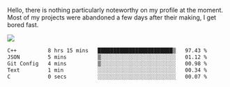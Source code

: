 Hello, there is nothing particularly noteworthy on my profile at the moment.
Most of my projects were abandoned a few days after their making, I get bored fast.

![](http://github-profile-summary-cards.vercel.app/api/cards/profile-details?username=devgksx&theme=github_dark)

<!--START_SECTION:waka-->

```txt
C++          8 hrs 15 mins   ████████████████████████▒   97.43 %
JSON         5 mins          ▒░░░░░░░░░░░░░░░░░░░░░░░░   01.12 %
Git Config   4 mins          ▒░░░░░░░░░░░░░░░░░░░░░░░░   00.98 %
Text         1 min           ░░░░░░░░░░░░░░░░░░░░░░░░░   00.34 %
C            0 secs          ░░░░░░░░░░░░░░░░░░░░░░░░░   00.07 %
```

<!--END_SECTION:waka-->
